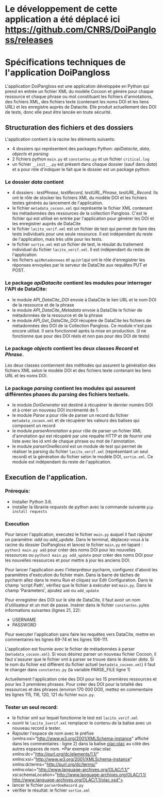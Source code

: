 # Le développement de cette application a été déplacé ici https://github.com/CNRS/DoiPangloss/releases
# Spécifications techniques de l'application DoiPangloss

L'application DoiPangloss est une application développée en Python qui prend en entrée un fichier XML du modèle Cocoon et génère pour chaque ressource et chaque phrase ou mot constituant les fichiers d'annotations, des fichiers XML, des fichiers texte (contenant les noms DOI et les liens URL) et les enregistre auprès de Datacite. Elle produit actuellement des DOI de tests, donc elle peut être lancée en toute sécurité. 

## Structuration des fichiers et des dossiers
L'application contient à la racine les éléments suivants:
* 4 dossiers qui représentent des packages Python: *apiDatacite*, *data*, *objects* et *parsing*
* 2 fichiers python `main.py` et `constantes.py` et un fichier `critical.log`
* un fichier `__init__.py` est présent dans chaque dossier (sauf dans *data*) et a pour rôle d'indiquer le fait que le dossier est un package python. 

### Le dossier *data* contient 
* 4 dossiers : *testPhrase*, *testRecord*, *testURL_Phrase*, *testURL_Record*. Ils ont le rôle de stocker les fichiers XML du modèle DOI et les fichiers textes générés au lancement de l'application. 
* le fichier `metadata_cocoon.xml` qui représente le fichier XML contenant les métadonnées des ressources de la collection Pangloss. C'est le fichier qui est utilisé en entrée par l'application pour générer les DOI et les enregistrer auprès de DataCite
* le fichier `lacito_verif.xml` est un fichier de test qui permet de faire des tests individuels pour une seule ressource. Il est indépendant du reste de l'application, mais très utile pour les tests. 
* le fichier `sortie.xml` est un fichier de test, le résulat du traitement individuel du fichier `lacito_verif.xml`. Il est indépendant du reste de l'application
* les fichers `apiMetadonnees` et `apiUrl`qui ont le rôle d'enregistrer les réponses envoyées par le serveur de DataCite aux requêtes PUT et POST.

### Le package *apiDatacite* contient les modules pour interroger l'API de DataCite:
* le module *API_DataCite_DOI* envoie à DataCite le lien URL et le nom DOI de la ressource et de la phrase
* le module *API_DataCite_Metadata* envoie à DataCite le fichier de métadonnées de la ressource et de la phrase
* le module *API_Get_DataCite_DOI* récupère de DataCite les fichiers de métadonnées des DOI de la Collection Pangloss. Ce module n'est pas encore utilisé. Il sera fonctionnel après la mise en production. (il ne fonctionne que pour des DOI réels et non pas pour des DOI de tests)

### Le package *objects* contient les deux classes *Record* et *Phrase*. 
Les deux classes contiennent des méthodes qui assurent la génération des fichiers XML selon le modèle DOI et des fichiers texte contenant les liens URL et les noms DOI. 

### Le package *parsing* contient les modules qui assurent différentes phases du parsing des fichiers textuels. 
* le module *DoiGenerator* est destiné à récupérer le dernier numéro DOI et à créer un nouveau DOI incrémenté de 1. 
* le module *Parse* a pour rôle de parser un record du fichier `metadata_cocoon.xml` et de récupérer les valeurs des balises qui composent un record 
* le module *parserAnnotation* a pour rôle de parser un fichier XML d'annotation qui est récupéré par une requête HTTP et de fournir une liste avec les id xml de chaque phrase ou mot de l'annotation.
* le module *parserOneRecord* est un module de test qui permet de réaliser le parsing du fichier `lacito_verif.xml` (représentant un seul record) et la génération du fichier selon le modèle DOI, `sortie.xml`. Ce module est indépendant du reste de l'application. 
 

## Execution de l'application.

### Prérequis:
* Installer Python 3.6.
* installer la librairie *requests* de python avec la commande suivante `pip install requests` 

### Execution
Pour lancer l'application, executez le fichier `main.py` auquel il faut rajouter un paramètre: *add* ou *add_update*.
Dans le terminal, déplacez-vous à la racine du dossier DoiPangloss et lancez le fichier `main.py` en tapant :  
`python3 main.py add` pour créer des noms DOI pour les nouvelles ressources
ou 
`python3 main.py add_update` pour créer des noms DOI pour les nouvelles ressources et pour mettre à jour les anciens DOI. 

Pour lancer l'application avec l'interpréteur pycharm, configurez d'abord les paramètres d'exécution du fichier main. Dans la barre de tâches de pycharm allez dans le menu Run et cliquez sur Edit Configuration. 
Dans le champ 'script Path', vérifiez que le fichier à exécuter est `main.py`.
Dans le champ 'Parameters', ajoutez `add` ou `add_update`

Pour enregistrer des DOI sur le site de DataCite, il faut avoir un nom d'utilisateur et un mot de passe. 
Insérer dans le fichier `constantes.py`les informations suivantes (lignes 21, 22):
* USERNAME
* PASSWORD  

Pour executer l'application sans faire les requêtes vers DataCite, mettre en commentaires les lignes 69-74 et les lignes 106-111.

L'application est fournie avec le fichier de métadonnées à parser (`metadata_cocoon.xml`). Si vous désirez parser un nouveau fichier Cocoon, il faut s'assurer que le fichier xml à parser se trouve dans le dossier *data*. Si le nom du fichier est différent du fichier actuel (`metadata_cocoon.xml`) il faut le changer dans `constantes.py` (la variable PARSE_FILE ligne 1)

Actuellement l'application crée des DOI pour les 15 premières ressources et pour les 3 premières phrases. Pour créer des DOI pour la totalité des ressources et des phrases (environ 170 000 DOI), mettez en commentaire les lignes 115, 116, 120, 121 du fichier `main.py`. 

### Tester un seul record:
* le fichier xml sur lequel fonctionne le test est `lacito_verif.xml` 
* ouvrir le `lacito_1verif.xml` remplacer le contenu de la balise <record> avec un nouveau record à tester. 
* Rajouter l'espace de nom avec le préfixe (xmlns:xsi="http://www.w3.org/2001/XMLSchema-instance" affiché dans les commentaires : ligne 2) dans la balise <olac:olac> au côté des autres espaces de nom. 
	*Par exemple <olac:olac xmlns:dc="http://purl.org/dc/elements/1.1/" xmlns:xsi="http://www.w3.org/2001/XMLSchema-instance" xmlns:dcterms="http://purl.org/dc/terms/" xmlns:olac="http://www.language-archives.org/OLAC/1.1/" xsi:schemaLocation="http://www.language-archives.org/OLAC/1.1/ http://www.language-archives.org/OLAC/1.1/olac.xsd">
* lancer le fichier `parserOneRecord.py`
* vérifier le résultat: le fichier `sortie.xml`
